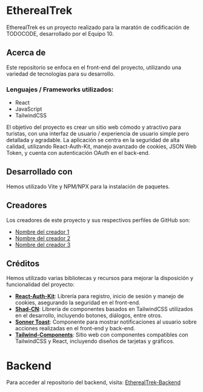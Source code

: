 
# EtherealTrek

EtherealTrek es un proyecto realizado para la maratón de codificación de TODOCODE, desarrollado por el Equipo 10.

## Acerca de

Este repositorio se enfoca en el front-end del proyecto, utilizando una variedad de tecnologías para su desarrollo.

### Lenguajes / Frameworks utilizados:
- React
- JavaScript
- TailwindCSS

El objetivo del proyecto es crear un sitio web cómodo y atractivo para turistas, con una interfaz de usuario / experiencia de usuario simple pero detallada y agradable. La aplicación se centra en la seguridad de alta calidad, utilizando React-Auth-Kit, manejo avanzado de cookies, JSON Web Token, y cuenta con autenticación OAuth en el back-end.

## Desarrollado con

Hemos utilizado Vite y NPM/NPX para la instalación de paquetes.

## Creadores

Los creadores de este proyecto y sus respectivos perfiles de GitHub son:

- [Nombre del creador 1](enlace_al_perfil)
- [Nombre del creador 2](enlace_al_perfil)
- [Nombre del creador 3](enlace_al_perfil)

## Créditos

Hemos utilizado varias bibliotecas y recursos para mejorar la disposición y funcionalidad del proyecto:

- **[React-Auth-Kit](https://authkit.arkadip.dev)**: Librería para registro, inicio de sesión y manejo de cookies, asegurando la seguridad en el front-end.
- **[Shad-CN](https://ui.shadcn.com)**: Librería de componentes basados en TailwindCSS utilizados en el desarrollo, incluyendo botones, diálogos, entre otros.
- **[Sonner Toast](https://sonner.emilkowal.ski)**: Componente para mostrar notificaciones al usuario sobre acciones realizadas en el front-end y back-end.
- **[Tailwind-Components](https://tailwindcomponents.com)**: Sitio web con componentes compatibles con TailwindCSS y React, incluyendo diseños de tarjetas y gráficos.

# Backend

Para acceder al repositorio del backend, visita: [EtherealTrek-Backend](https://github.com/FrancarriYT/EtherealTrek-Backend)

